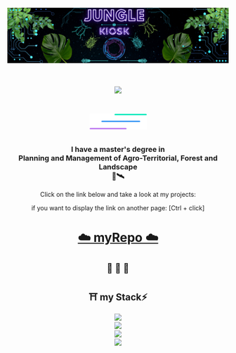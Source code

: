 <div align="center">
  
![alt text](https://github.com/JungleKiosk/JungleKiosk/blob/main/banner_jk.png)
</div>
<!-- <img aling="right" src="https://visitor-badge.laobi.icu/badge?page_id=JungleKiosk.JunglrKiosk" /> -->
<h1 align="center">
  <img src="https://readme-typing-svg.herokuapp.com/?font=Rigtheus&size=35&center=true&vCenter=true&width=500&height=70&duration=4000&lines=_+Hello!;_+I'm+Fra!;_+Welcome"/>
<h1/>
<div align="center">
  
![alt text](https://github.com/JungleKiosk/JungleKiosk/blob/main/line.png)
</div>

<h3 align="center">I have a master's degree in<br/> Planning and Management of Agro-Territorial, Forest and Landscape<br/>🌳🛰️<br/></h3>
<p align="center">Click on the link below and take a look at my projects:</p>
<p align="center">if you want to display the link on another page: [Ctrl + click]</p>
<h1 align="center"><a href="https://junglekiosk.github.io/myRepository/" target="_blank">☁️ myRepo ☁️<a/></h2>
<h2 align="center">🐍 🐋 🐘</h2>
<h2 align="center">⛩️ my Stack⚡</h2>

<div align="center">
  <a href="https://skillicons.dev">
    <img src="https://skillicons.dev/icons?i=vscode,git,github"><br/>
    <img src="https://skillicons.dev/icons?i=html,css,javascript"> <br/>
    <img src="https://skillicons.dev/icons?i=python,flask,docker,postgresql"> <br/>
    <img src="https://skillicons.dev/icons?i=vuejs,vite,sass,bootstrap">
  <a/>
</div>




